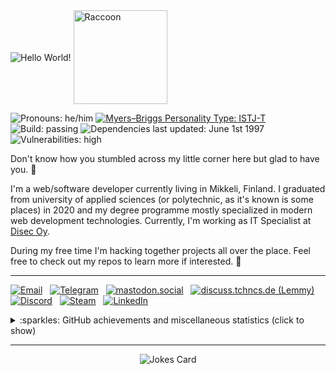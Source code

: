 <div>
    <picture><img src="https://jhaiko.tech/kuvat/oie_cEqh0sjvGOAc.gif" align="center" alt="Hello World!" /></picture>
    <picture><img src="https://media.giphy.com/media/oehyAgfgidCgg/source.gif" width="150" align="center" alt="Raccoon" /></picture>
</div>

<p>
    <picture><img src="https://img.shields.io/static/v1?label=Pronouns&message=he%2Fhim&style=plastic&cacheSeconds=7200" alt="Pronouns: he/him" /></picture>
    <a href="https://www.16personalities.com/profiles/bd133a3a5dde2"><img src="https://img.shields.io/static/v1?label=Myers–Briggs Personality Type&message=ISTJ-T&style=plastic&cacheSeconds=7200" alt="Myers–Briggs Personality Type: ISTJ-T" /></a>
    <br />
    <picture><img src="https://img.shields.io/static/v1?label=Build&message=passing&style=plastic&cacheSeconds=7200&color=success" alt="Build: passing" /></picture>
    <picture><img src="https://img.shields.io/static/v1?label=Dependencies%20last%20updated&message=June%201st%201997&style=plastic&cacheSeconds=7200" alt="Dependencies last updated: June 1st 1997" /></picture>
    <br />
    <picture><img src="https://img.shields.io/static/v1?label=Vulnerabilities&message=high&style=plastic&cacheSeconds=7200&color=red" alt="Vulnerabilities: high" /></picture>
</p>

Don't know how you stumbled across my little corner here but glad to have you. :wave:

I'm a web/software developer currently living in Mikkeli, Finland. I graduated from university of applied sciences (or polytechnic, as it's known is some places) in 2020 and my degree programme mostly specialized in modern web development technologies. Currently, I'm working as IT Specialist at [Disec Oy](https://disec.fi/ "Disec Oy").

During my free time I'm hacking together projects all over the place. Feel free to check out my repos to learn more if interested. 🙂

<!--<p>
    <img src="https://www.kissakala.fi/hitcounter/latest.svg" alt="??? page views" />
    <br />
    <sub><em>Because <b>of course</b> you need to have a view counter in your GitHub profile, amirite?</em></sub>
</p>-->

- - - -
<a align="left" href="mailto:hello@jhaiko.tech"><img src="https://img.shields.io/static/v1?label=&message=hello@jhaiko.tech&color=D44638&labelColor=C6C6C6&style=flat&logo=gmail" alt="Email" /></a>
&nbsp;
<a align="left" href="https://t.me/JakeRaccoon"><img src="https://img.shields.io/static/v1?label=&message=JakeRaccoon&color=0088cc&style=flat&logo=telegram" alt="Telegram" /></a>
&nbsp;
<a align="left" href="https://mastodon.social/@jakeRaccoon"><img src="https://img.shields.io/static/v1?label=&message=JRaccoon&color=1f232c&style=flat&logo=Mastodon" alt="mastodon.social" /></a>
&nbsp;
<a align="left" href="https://discuss.tchncs.de/u/JRaccoon"><img src="https://img.shields.io/static/v1?label=&message=JRaccoon&color=ffffff&style=flat&logo=Lemmy&labelColor=303030" alt="discuss.tchncs.de (Lemmy)" /></a>
&nbsp;
<a align="left" href="https://discordapp.com/users/400220327075905538"><img src="https://img.shields.io/static/v1?label=&message=JRaccoon&color=2C2F33&style=flat&logo=discord" alt="Discord" /></a>
&nbsp;
<a align="left" href="https://steamcommunity.com/id/hiilivety/"><img src="https://img.shields.io/static/v1?label=&message=DisasterMaster&color=1b2838&style=flat&logo=steam" alt="Steam" /></a>
&nbsp;
<a align="left" href="https://www.linkedin.com/in/janihaiko/"><img src="https://img.shields.io/static/v1?label=LinkedIn&message=47&style=social&logo=linkedin" alt="LinkedIn" /></a>

<details>
    <summary>:sparkles: GitHub achievements and miscellaneous statistics (click to show)</summary>
    <br />
    <picture><img src="https://github-profile-trophy.vercel.app/?username=ojaha065&theme=gruvbox&margin-w=3&margin-h=3&no-frame=true" alt="GitHub Profile Trophy by ryo-ma" /></picture>
    <hr />
    <picture><img src="https://gh-metrics.kissakala.fi/ojaha065?template=classic&base.indepth=true&repositories.forks=true&achievements=1&activity=1&calendar=1&gists=1&people=1&starlists=1&stars=1&topics=1&fortune=1&base=header%2C%20activity%2C%20community%2C%20repositories%2C%20metadata&base.indepth=true&base.hireable=false&base.skip=false&topics=false&topics.mode=icons&topics.sort=stars&topics.limit=15&stars=false&stars.limit=4&people=false&people.limit=24&people.identicons=false&people.identicons.hide=false&people.size=28&people.types=followers%2C%20following&people.thanks=octocat&people.shuffle=true&starlists=false&starlists.limit=5&starlists.limit.repositories=5&starlists.languages=false&starlists.limit.languages=8&starlists.shuffle.repositories=true&calendar=false&calendar.limit=5&achievements=false&achievements.threshold=C&achievements.secrets=true&achievements.display=detailed&achievements.limit=0&activity=false&activity.limit=5&activity.load=300&activity.days=100&activity.visibility=all&activity.timestamps=true&activity.filter=all&gists=false&fortune=false&config.timezone=Europe%2FHelsinki&config.twemoji=true&config.octicon=true&sponsorships=1&sponsorships.sections=amount%2C%20sponsorships&sponsorships.size=24&steam=true&steam.sections=player%2C%20most-played%2C%20recently-played&steam.user=76561198084038432&steam.games.limit=1&steam.recent.games.limit=1&steam.achievements.limit=2&steam.playtime.threshold=2" alt="GitHub Metrics" /></picture>
</details>

- - - -

<p align="center"><picture><img src="https://readme-jokes.vercel.app/api?v=2" alt="Jokes Card" /></picture></p>

